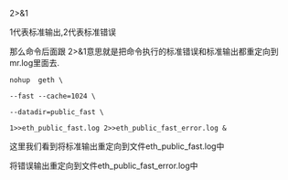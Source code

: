 2>&1

1代表标准输出,2代表标准错误

那么命令后面跟 2>&1意思就是把命令执行的标准错误和标准输出都重定向到mr.log里面去.



```
nohup  geth \

--fast --cache=1024 \

--datadir=public_fast \

1>>eth_public_fast.log 2>>eth_public_fast_error.log &
```

这里我们看到将标准输出重定向到文件eth_public_fast.log中

将错误输出重定向到文件eth_public_fast_error.log中



